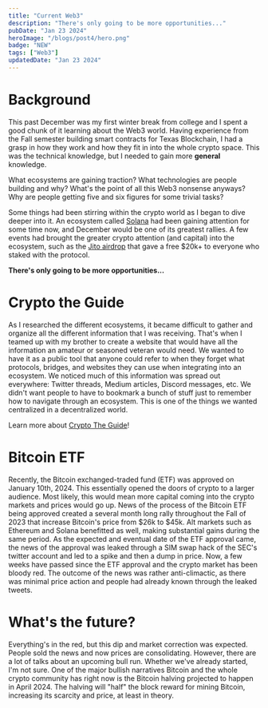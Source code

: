 ```yaml
---
title: "Current Web3"
description: "There's only going to be more opportunities..."
pubDate: "Jan 23 2024"
heroImage: "/blogs/post4/hero.png"
badge: "NEW"
tags: ["Web3"]
updatedDate: "Jan 23 2024"
---
```

# Background #
This past December was my first winter break from college and I spent a good chunk of it learning
about the Web3 world. Having experience from the Fall semester building smart contracts for Texas
Blockchain, I had a grasp in how they work and how they fit in into the whole crypto space. This 
was the technical knowledge, but I needed to gain more **general** knowledge.  

What ecosystems are gaining traction? What technologies are people building and why? What's the point of all this Web3 nonsense anyways? Why are people getting five and six figures for some trivial tasks?  

Some things had been stirring within the crypto world as I began to dive deeper into it. An
ecosystem called <a target="_blank" href="https://solana.com/">Solana</a> had been gaining 
attention for some time now, and December would be one of its greatest rallies. A few events
had brought the greater crypto attention (and capital) into the ecosystem, such as the <a target="_blank" href="https://blockworks.co/news/jito-airdrop-value">Jito airdrop</a> that 
gave a free $20k+ to everyone who staked with the protocol.  

**There's only going to be more opportunities...**

# Crypto the Guide #
As I researched the different ecosystems, it became difficult to gather and organize all the different information that I was receiving. That's when I teamed up with my brother to create 
a website that would have all the information an amateur or seasoned veteran would need. We 
wanted to have it as a public tool that anyone could refer to when they forget what protocols,
bridges, and websites they can use when integrating into an ecosystem. We noticed much of this
information was spread out everywhere: Twitter threads, Medium articles, Discord messages, etc.
We didn't want people to have to bookmark a bunch of stuff just to remember how to navigate
through an ecosystem. This is one of the things we wanted centralized in a decentralized world.

Learn more about <a target="_blank" href="/projects/cryptotheguide">Crypto The Guide</a>!

# Bitcoin ETF #
Recently, the Bitcoin exchanged-traded fund (ETF) was approved on January 10th, 2024. This
essentially opened the doors of crypto to a larger audience. Most likely, this would mean 
more capital coming into the crypto markets and prices would go up. News of the process of 
the Bitcoin ETF being approved created a several month long rally throughout the Fall of 2023
that increase Bitcoin's price from $26k to $45k. Alt markets such as Ethereum and Solana 
benefitted as well, making substantial gains during the same period. As the expected and
eventual date of the ETF approval came, the news of the approval was leaked through a SIM swap
hack of the SEC's twitter account and led to a spike and then a dump in price. Now, a few
weeks have passed since the ETF approval and the crypto market has been bloody red. The outcome
of the news was rather anti-climactic, as there was minimal price action and people had already
known through the leaked tweets. 

# What's the future? #
Everything's in the red, but this dip and market correction was expected. People sold the news
and now prices are consolidating. However, there are a lot of talks about an upcoming bull run. 
Whether we've already started, I'm not sure. One of the major bullish narratives Bitcoin and the
whole crypto community has right now is the Bitcoin halving projected to happen in April 2024. 
The halving will "half" the block reward for mining Bitcoin, increasing its scarcity and price, 
at least in theory. 
